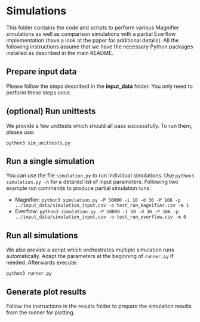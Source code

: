 # Simulations

This folder contains the code and scripts to perform various Magnifier
simulations as well as comparison simulations with a partial Everflow
implementation (have a look at the paper for additional details). All the
following instructions assume that we have the necessary Python packages
installed as described in the main README.

## Prepare input data

Please follow the steps described in the **input_data** folder. You only need to
perform these steps once.

## (optional) Run unittests

We provide a few unittests which should all pass successfully. To run them,
please use:

`python3 sim_unittests.py`

## Run a single simulation

You can use the file `simulation.py` to run individual simulations. Use `python3
simulation.py -h` for a detailed list of input parameters. Following two example
run commands to produce partial simulation runs:
- Magnifier: `python3 simulation.py -P 50000 -i 10 -d 30 -P 166 -p ../input_data/simulation_input.csv -o test_run_magnifier.csv -m 1`
- Everflow: `python3 simulation.py -P 50000 -i 10 -d 30 -P 166 -p ../input_data/simulation_input.csv -o test_run_everflow.csv -m 0`

## Run all simulations

We also provide a script which orchestrates multiple simulation runs
automatically. Adapt the parameters at the beginning of `runner.py` if needed.
Afterwards execute:

`python3 runner.py`

## Generate plot results

Follow the instructions in the results folder to prepare the simulation results
from the runner for plotting.
